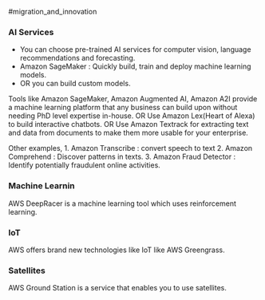 #migration_and_innovation 
### AI Services
- You can choose pre-trained AI services for computer vision, language recommendations and forecasting.
- Amazon SageMaker : Quickly build, train and deploy machine learning models.
- OR you can build custom models.

Tools like Amazon SageMaker, Amazon Augmented AI, Amazon A2I provide a machine learning platform that any business can build upon without needing PhD level expertise in-house.
OR 
Use Amazon Lex(Heart of Alexa) to build interactive chatbots. 
OR
Use Amazon Textrack for extracting text and data from documents to make them more usable for your enterprise.

Other examples,
	1. Amazon Transcribe : convert speech to text
	2. Amazon Comprehend : Discover patterns in texts.
	3. Amazon Fraud Detector : Identify potentially fraudulent online activities.

### Machine Learnin
AWS DeepRacer is a machine learning tool which uses reinforcement learning. 

### IoT
AWS offers brand new technologies like IoT like AWS Greengrass.

### Satellites
AWS Ground Station is a service that enables you to use satellites.